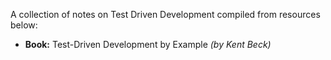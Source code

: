 A collection of notes on Test Driven Development compiled from resources below:

- **Book:** Test-Driven Development by Example *(by Kent Beck)*